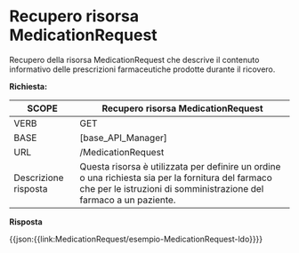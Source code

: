 # Recupero risorsa MedicationRequest

Recupero della risorsa MedicationRequest che descrive il contenuto informativo delle prescrizioni farmaceutiche prodotte durante il ricovero.


**Richiesta:** 

| SCOPE | Recupero risorsa MedicationRequest |
|---|---|
| VERB | GET |
| BASE | [base_API_Manager]    |
| URL | /MedicationRequest  |
|Descrizione risposta | Questa risorsa è utilizzata per definire un ordine o una richiesta sia per la fornitura del farmaco che per le istruzioni di somministrazione del farmaco a un paziente. |

**Risposta**

{{json:{{link:MedicationRequest/esempio-MedicationRequest-ldo}}}}
